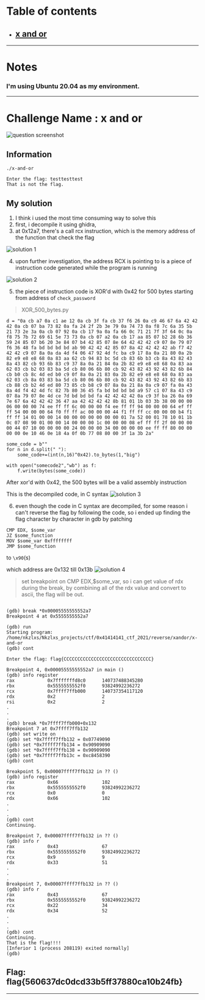 # Table of contents
- ## [x and or](#challenge-x-and-or)
  
---

# Notes

### I'm using Ubuntu 20.04 as my environment.

---

# Challenge Name : x and or
![question screenshot](../images/xandor.png)

## Information
```
./x-and-or

Enter the flag: testtesttest
That is not the flag.
```

## My solution
1. I think i used the most time consuming way to solve this
2. first, i decompile it using ghidra,
3. at 0x12a7, there's a call rcx instruction, which is the memory address of the function that check the flag

![solution 1](../images/xandor_sol_1.png)

4. upon further investigation, the address RCX is pointing to is a piece of instruction code generated while the program is running

![solution 2](../images/xandor_sol_2.png)

5. the piece of instruction code is XOR'd with 0x42 for 500 bytes starting from address of ```check_password```

> XOR_500_bytes.py
```
d = "0a cb a7 0a c1 ae 12 0a cb 3f fa cb 37 f6 26 0a c9 46 67 6a 42 42 42 0a cb 07 ba 73 82 0a fa 24 2f 2b 3e 79 0a 74 73 0a f8 7c 6a 35 5b 21 73 2e 3a 0a cb 07 92 0a cb 17 9a 0a fa 66 0c 71 21 7f 3f 64 0c 0a f8 75 7b 72 69 61 5e 73 73 0a cb 07 a2 0a cb 17 aa 85 07 b2 28 6b 36 59 24 85 07 b6 20 3e 84 07 b4 42 85 07 8e 64 42 42 42 c9 07 8e 79 07 f6 36 48 fa bd bd bd bd ab 90 42 42 42 85 07 8a 42 42 42 42 ab f7 42 42 42 c9 07 8a 0a da 4d f4 06 47 92 4d fc ba c9 17 8a 0a 21 80 0a 2b 82 e9 e8 e8 68 0a 83 aa 62 cb 94 83 bc 5d cb 83 6b b3 cb 8a 43 82 43 8a 43 82 cb 93 6b 83 c9 37 8a 0a 21 84 0a 2b 82 e9 e8 e8 68 0a 83 aa 62 03 cb b2 03 83 ba 5d cb 80 06 6b 80 cb 92 43 82 43 92 43 82 6b 84 cb b0 cb 8c 4d ed b0 c9 0f 8a 0a 21 83 0a 2b 82 e9 e8 e8 68 0a 83 aa 62 03 cb 8a 03 83 ba 5d cb 80 06 6b 80 cb 92 43 82 43 92 43 82 6b 83 cb 88 cb b2 4d ed 80 73 85 cb b8 c9 07 8a 0a 21 8a 0a c9 07 fa 0a 43 8a 4d f4 42 4d fc 82 7b 80 36 45 fa bd bd bd bd a9 57 c1 07 8a 43 c9 07 8a 79 07 8e 4d ce 7d bd bd bd fa 42 42 42 42 0a c9 3f ba 26 0a 69 7e 67 6a 42 42 42 36 47 aa 42 42 42 42 8b 81 01 1b 03 3b 38 00 00 00 06 00 00 00 74 ee ff ff 6c 00 00 00 f4 ee ff ff 94 00 00 00 64 ef ff ff 54 00 00 00 64 f0 ff ff ac 00 00 00 44 f1 ff ff cc 00 00 00 b4 f1 ff ff 14 01 00 00 14 00 00 00 00 00 00 00 01 7a 52 00 01 78 10 01 1b 0c 07 08 90 01 00 00 14 00 00 00 1c 00 00 00 08 ef ff ff 2f 00 00 00 00 44 07 10 00 00 00 00 24 00 00 00 34 00 00 00 00 ee ff ff 80 00 00 00 00 0e 10 46 0e 18 4a 0f 0b 77 08 80 00 3f 1a 3b 2a"

some_code = b""
for n in d.split(" "):
    some_code+=(int(n,16)^0x42).to_bytes(1,"big")

with open("somecode2","wb") as f:
    f.write(bytes(some_code))
```
After xor'd with 0x42, the 500 bytes will be a valid assembly instruction

This is the decompiled code, in C syntax
![solution 3](../images/xandor_sol_3.png)

6. even though the code in C syntax are decompiled, for some reason i can't reverse the flag by following the code, so i ended up finding the flag character by character in gdb by patching
```
CMP EDX, $some_var
JZ $some_function
MOV $some_var 0xffffffff
JMP $some_function
```

to ```\x90```(s)


which address are 0x132 till 0x13b
![solution 4](../images/xandor_sol_4.png)



> set breakpoint on CMP EDX,$some_var, so i can get value of rdx during the break, by combining all of the rdx value and convert to ascii, the flag will be out.
```

(gdb) break *0x00005555555552a7
Breakpoint 4 at 0x5555555552a7

(gdb) run
Starting program: /home/nkzlxs/Nkzlxs_projects/ctf/0x41414141_ctf_2021/reverse/xandor/x-and-or 
(gdb) cont

Enter the flag: flag{CCCCCCCCCCCCCCCCCCCCCCCCCCCCCCCC}

Breakpoint 4, 0x00005555555552a7 in main ()
(gdb) info register
rax            0x7fffffffd8c0      140737488345280
rbx            0x5555555552f0      93824992236272
rcx            0x7ffff7ffb000      140737354117120
rdx            0x2                 2
rsi            0x2                 2
.
.
.
(gdb) break *0x7ffff7ffb000+0x132
Breakpoint 7 at 0x7ffff7ffb132
(gdb) set write on
(gdb) set *0x7ffff7ffb132 = 0x07749090
(gdb) set *0x7ffff7ffb134 = 0x90909090
(gdb) set *0x7ffff7ffb138 = 0x90909090
(gdb) set *0x7ffff7ffb13c = 0xc8458390
(gdb) cont

Breakpoint 5, 0x00007ffff7ffb132 in ?? ()
(gdb) info register
rax            0x66                102
rbx            0x5555555552f0      93824992236272
rcx            0x0                 0
rdx            0x66                102
.
.
.
(gdb) cont
Continuing.

Breakpoint 7, 0x00007ffff7ffb132 in ?? ()
(gdb) info r
rax            0x43                67
rbx            0x5555555552f0      93824992236272
rcx            0x9                 9
rdx            0x33                51
.
.
.
Breakpoint 7, 0x00007ffff7ffb132 in ?? ()
(gdb) info r
rax            0x43                67
rbx            0x5555555552f0      93824992236272
rcx            0x22                34
rdx            0x34                52
.
.
.
(gdb) cont
Continuing.
That is the flag!!!!
[Inferior 1 (process 208119) exited normally]
(gdb) 
```

## Flag: flag{560637dc0dcd33b5ff37880ca10b24fb}

---